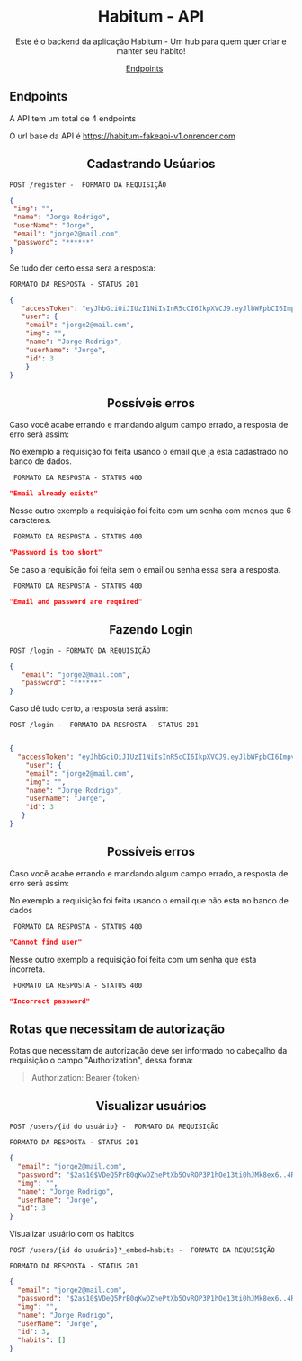 
<h1 align="center">Habitum - API</h1>

<p align="center">Este é o backend da aplicação Habitum - Um hub para quem quer criar e manter seu habito!</p>


<p align="center">
  <a href="#endpoints">Endpoints</a>&nbsp;&nbsp;&nbsp;&nbsp;&nbsp;&nbsp;
</p>


## **Endpoints**


A API tem um total de 4 endpoints

O url base da API é https://habitum-fakeapi-v1.onrender.com

<h2 align ='center'> Cadastrando Usúarios </h2>

`POST /register -  FORMATO DA REQUISIÇÃO`
```json
{
 "img": "",
 "name": "Jorge Rodrigo",
 "userName": "Jorge",
 "email": "jorge2@mail.com",
 "password": "******"
}
```

Se tudo der certo essa sera a resposta:

`FORMATO DA RESPOSTA - STATUS 201`
```json
{
   "accessToken": "eyJhbGciOiJIUzI1NiIsInR5cCI6IkpXVCJ9.eyJlbWFpbCI6ImpvcmdlMkBtYWlsLmNvbSIsImlhdCI6MTY3Mjc3NTg4MiwiZXhwIjoxNjcyNzc5NDgyLCJzdWIiOiIzIn0.eNXzswCHD94jtXsBALvBfldkaLGmWtLo4II9bSU04_M",
   "user": {
	"email": "jorge2@mail.com",
	"img": "",
	"name": "Jorge Rodrigo",
	"userName": "Jorge",
	"id": 3
    }
}
```

<h2 align ='center'> Possíveis erros </h2>

Caso você acabe errando e mandando algum campo errado, a resposta de erro será assim:

No exemplo a requisição foi feita usando o email que ja esta cadastrado no banco de dados.

`` FORMATO DA RESPOSTA - STATUS 400``
```json
"Email already exists"
```

Nesse outro exemplo a requisição foi feita com um senha com menos que 6 caracteres.


`` FORMATO DA RESPOSTA - STATUS 400``
```json
"Password is too short"
```

Se caso a requisição foi feita sem o email ou senha essa sera a resposta.


`` FORMATO DA RESPOSTA - STATUS 400``
```json
"Email and password are required"
```

<h2 align ='center'> Fazendo Login </h2>

`POST /login - FORMATO DA REQUISIÇÃO`
```json
{
   "email": "jorge2@mail.com",
   "password": "******"
}
```

Caso dê tudo certo, a resposta será assim:

`POST /login -  FORMATO DA RESPOSTA - STATUS 201`
```json

{
  "accessToken": "eyJhbGciOiJIUzI1NiIsInR5cCI6IkpXVCJ9.eyJlbWFpbCI6ImpvcmdlMkBtYWlsLmNvbSIsImlhdCI6MTY3Mjc3NzIwNywiZXhwIjoxNjcyNzgwODA3LCJzdWIiOiIzIn0.dYTSjaUDEO58Sgf6rD2fOVy1yDmLL_uFBg4rDbTqIBU",
    "user": {
	"email": "jorge2@mail.com",
	"img": "",
	"name": "Jorge Rodrigo",
	"userName": "Jorge",
	"id": 3
   }
}
```

<h2 align ='center'> Possíveis erros </h2>

Caso você acabe errando e mandando algum campo errado, a resposta de erro será assim:

No exemplo a requisição foi feita usando o email que não esta no banco de dados

`` FORMATO DA RESPOSTA - STATUS 400``
```json
"Cannot find user"
```

Nesse outro exemplo a requisição foi feita com um senha que esta incorreta.


`` FORMATO DA RESPOSTA - STATUS 400``
```json
"Incorrect password"
```

## Rotas que necessitam de autorização

Rotas que necessitam de autorização deve ser informado no cabeçalho da requisição o campo "Authorization", dessa forma:

> Authorization: Bearer {token}


<h2 align ='center'> Visualizar usuários</h2>

`POST /users/{id do usuário} -  FORMATO DA REQUISIÇÃO`

`FORMATO DA RESPOSTA - STATUS 201`

```json
{
  "email": "jorge2@mail.com",
  "password": "$2a$10$VDeQ5PrB0qKwDZnePtXb5OvROP3P1hOe13ti0hJMk8ex6..4Rwneu",
  "img": "",
  "name": "Jorge Rodrigo",
  "userName": "Jorge",
  "id": 3
}
```

<p>Visualizar usuário com os habitos</p>

`POST /users/{id do usuário}?_embed=habits -  FORMATO DA REQUISIÇÃO`

`FORMATO DA RESPOSTA - STATUS 201`

```json
{
  "email": "jorge2@mail.com",
  "password": "$2a$10$VDeQ5PrB0qKwDZnePtXb5OvROP3P1hOe13ti0hJMk8ex6..4Rwneu",
  "img": "",
  "name": "Jorge Rodrigo",
  "userName": "Jorge",
  "id": 3,
  "habits": []
}
```

